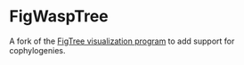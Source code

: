# FigWaspTree
A fork of the [FigTree visualization program](http://tree.bio.ed.ac.uk/software/figtree/) to add support for cophylogenies.
